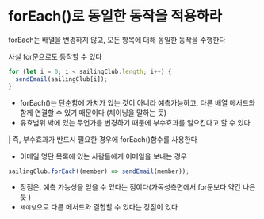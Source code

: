 # forEach()로 동일한 동작을 적용하라

forEach는 배열을 변경하지 않고, 모든 항목에 대해 동일한 동작을 수행한다

사실 for문으로도 동작할 수 있다

```js
for (let i = 0; i < sailingClub.length; i++) {
  sendEmail(sailingClub[i]);
}
```

- forEach()는 단순함에 가치가 있는 것이 아니라 예측가능하고, 다른 배열 메서드와 함께 연결할 수 있기 때문이다 (체이닝을 말하는 듯)
- 유효범위 박에 있는 무언가를 변경하기 때문에 부수효과를 일으킨다고 할 수 있다

| 즉, 부수효과가 반드시 필요한 경우에 forEach()함수를 사용한다

- 이메일 명단 목록에 있는 사람들에게 이메일을 보내는 경우

```js
sailingClub.forEach((member) => sendEmail(member));
```

- 장점은, 예측 가능성을 얻을 수 있다는 점이다(가독성측면에서 for문보다 약간 나은듯 )
- `체이닝`으로 다른 메서드와 결합할 수 있다는 장점이 있다
